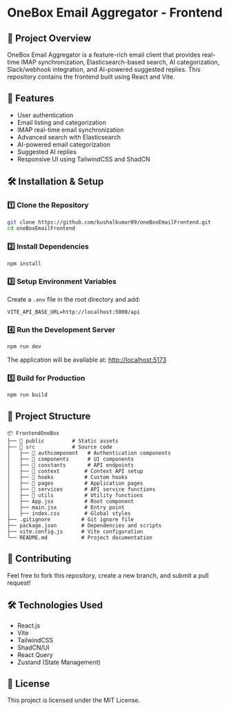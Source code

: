 # OneBox Email Aggregator - Frontend

## 📌 Project Overview
OneBox Email Aggregator is a feature-rich email client that provides real-time IMAP synchronization, Elasticsearch-based search, AI categorization, Slack/webhook integration, and AI-powered suggested replies. This repository contains the frontend built using React and Vite.

## 🚀 Features
- User authentication
- Email listing and categorization
- IMAP real-time email synchronization
- Advanced search with Elasticsearch
- AI-powered email categorization
- Suggested AI replies
- Responsive UI using TailwindCSS and ShadCN

## 🛠️ Installation & Setup

### 1️⃣ Clone the Repository
```sh
git clone https://github.com/kushalkumar09/oneBoxEmailFrontend.git
cd oneBoxEmailFrontend
```

### 2️⃣ Install Dependencies
```sh
npm install
```

### 3️⃣ Setup Environment Variables
Create a `.env` file in the root directory and add:
```env
VITE_API_BASE_URL=http://localhost:5000/api
```

### 4️⃣ Run the Development Server
```sh
npm run dev
```
The application will be available at: [http://localhost:5173](http://localhost:5173)

### 5️⃣ Build for Production
```sh
npm run build
```

## 📂 Project Structure
```
📦 FrontendOneBox
├── 📂 public         # Static assets
├── 📂 src            # Source code
│   ├── 📂 authcomponent   # Authentication components
│   ├── 📂 components      # UI components
│   ├── 📂 constants       # API endpoints
│   ├── 📂 context        # Context API setup
│   ├── 📂 hooks          # Custom hooks
│   ├── 📂 pages          # Application pages
│   ├── 📂 services       # API service functions
│   ├── 📂 utils          # Utility functions
│   ├── App.jsx          # Root component
│   ├── main.jsx         # Entry point
│   ├── index.css        # Global styles
├── .gitignore          # Git ignore file
├── package.json        # Dependencies and scripts
├── vite.config.js      # Vite configuration
└── README.md           # Project documentation
```

## 🤝 Contributing
Feel free to fork this repository, create a new branch, and submit a pull request!

## 🛠️ Technologies Used
- React.js
- Vite
- TailwindCSS
- ShadCN/UI
- React Query
- Zustand (State Management)

## 📜 License
This project is licensed under the MIT License.
